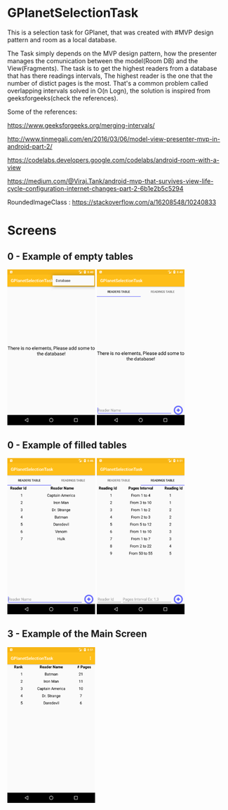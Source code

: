 # GPlanetSelectionTask
This is a selection task for GPlanet, that was created with #MVP design pattern and room as a local database.

The Task simply depends on the MVP design pattern, how the presenter manages the comunication between the model(Room DB) and the View(Fragments).
The task is to get the highest readers from a database that has there readings intervals, The highest reader is the one that the number of distict pages is the most.
That's a common problem called overlapping intervals solved in O(n Logn), the solution is inspired from geeksforgeeks(check the references).


Some of the references:

https://www.geeksforgeeks.org/merging-intervals/

http://www.tinmegali.com/en/2016/03/06/model-view-presenter-mvp-in-android-part-2/

https://codelabs.developers.google.com/codelabs/android-room-with-a-view

https://medium.com/@Viraj.Tank/android-mvp-that-survives-view-life-cycle-configuration-internet-changes-part-2-6b1e2b5c5294

RoundedImageClass : https://stackoverflow.com/a/16208548/10240833


# Screens
## 0 - Example of empty tables
[<img src="assets/1.png" width=200>](1.png)
[<img src="assets/2.png" width=200>](2.png)

## 0 - Example of filled tables
[<img src="assets/3.png" width=200>](3.png)
[<img src="assets/4.png" width=200>](4.png)

## 3 - Example of the Main Screen
[<img src="assets/5.png" width=200>](5.png)
